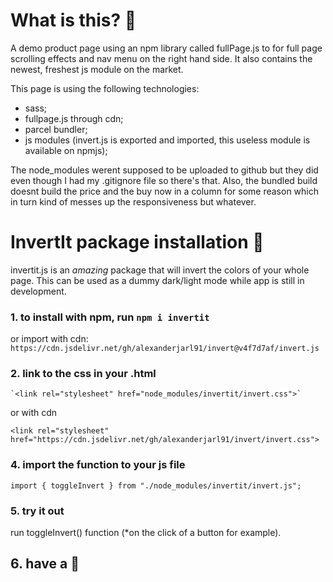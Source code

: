 # What is this? :dizzy:

A demo product page using an npm library called fullPage.js to for full page scrolling effects and nav menu on the right hand side. It also contains the newest, freshest js module on the market.

This page is using the following technologies:
- sass;
- fullpage.js through cdn;
- parcel bundler;
- js modules (invert.js is exported and imported, this useless module is available on npmjs);

The node_modules werent supposed to be uploaded to github but they did even though I had my .gitignore file so there's that. Also, the bundled build doesnt build the price and the buy now in a column for some reason which in turn kind of messes up the responsiveness but whatever.

# InvertIt package installation :rocket:

invertit.js is an _amazing_ package that will invert the colors of your whole page. This can be used as a dummy dark/light mode while app is still in development.

### 1.  to install with npm, run `npm i invertit`

or import with cdn: `https://cdn.jsdelivr.net/gh/alexanderjarl91/invert@v4f7d7af/invert.js`

### 2.   link to the css in your .html
    `<link rel="stylesheet" href="node_modules/invertit/invert.css">`

or with cdn

`<link rel="stylesheet" href="https://cdn.jsdelivr.net/gh/alexanderjarl91/invert/invert.css">`

### 4. import the function to your js file

`import { toggleInvert } from "./node_modules/invertit/invert.js";`

### 5. try it out

run toggleInvert() function (*on the click of a button for example).

## 6. have a  :tropical_drink:
